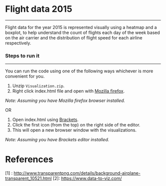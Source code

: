 # Flight data 2015

--------------------------------------------------------------------------------
Flight data for the year 2015 is represented visually using a heatmap and a boxplot, to help understand the count of flights each day of the week based on the air carrier and the distribution of flight speed for each airline respectively. 

### Steps to run it

--------------------------------------------------------------------------------
You can run the code using one of the following ways whichever is more convenient for you.

1. Unzip `Visualization.zip`.
2. Right click index.html file and open with [Mozilla firefox](https://www.mozilla.org/en-CA/firefox/).

*Note: Assuming you have Mozilla firefox browser installed.*

OR

1. Open index.html using [Brackets](http://brackets.io/).
2. Click the first icon (from the top) on the right side of the editor.
3. This will open a new browser window with the visualizations.

*Note: Assuming you have Brackets editor installed.*

# References
[1] : http://www.transparentpng.com/details/background-airplane-transparent_10521.html
[2]: https://www.data-to-viz.com/
